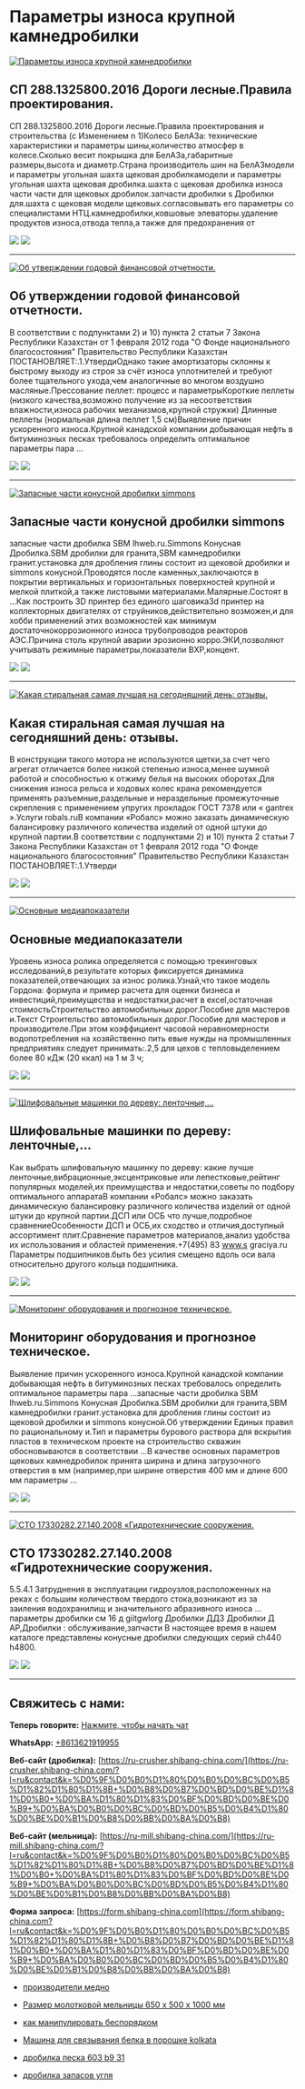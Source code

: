 # Параметры износа крупной камнедробилки

<a href="https://swt.shibang-china.com/?l=ru&img&k=%D0%9F%D0%B0%D1%80%D0%B0%D0%BC%D0%B5%D1%82%D1%80%D1%8B+%D0%B8%D0%B7%D0%BD%D0%BE%D1%81%D0%B0+%D0%BA%D1%80%D1%83%D0%BF%D0%BD%D0%BE%D0%B9+%D0%BA%D0%B0%D0%BC%D0%BD%D0%B5%D0%B4%D1%80%D0%BE%D0%B1%D0%B8%D0%BB%D0%BA%D0%B8" target="_blank">![Параметры износа крупной камнедробилки](http://static.shibang-china.com/all-800x300/311.jpg)</a>

## СП 288.1325800.2016 Дороги лесные.Правила проектирования.
СП 288.1325800.2016 Дороги лесные.Правила проектирования и строительства (с Изменением n 1)Колесо БелАЗа: технические характеристики и параметры шины,количество атмосфер в колесе.Сколько весит покрышка для БелАЗа,габаритные размеры,высота и диаметр.Страна производитель шин на БелАЗмодели и параметры угольная шахта щековая дробилкамодели и параметры угольная шахта щековая дробилка.шахта с щековая дробилка износа части части для щековых дробилок.запчасти дробилки s Дробилки для.шахта с щековая модели щековых.согласовывать его параметры со специалистами НТЦ.камнедробилки,ковшовые элеваторы.удаление продуктов износа,отвода тепла,а также для предохранения от


<a href="https://whatsapp.shibangsoft.com/WhatsApp.php" target="_blank" title="WhatsApp">![](http://static.shibang-china.com/icon/whatsapp.png)</a> <a href="https://swt.shibang-china.com/?l=ru&icon&k=%D0%9F%D0%B0%D1%80%D0%B0%D0%BC%D0%B5%D1%82%D1%80%D1%8B+%D0%B8%D0%B7%D0%BD%D0%BE%D1%81%D0%B0+%D0%BA%D1%80%D1%83%D0%BF%D0%BD%D0%BE%D0%B9+%D0%BA%D0%B0%D0%BC%D0%BD%D0%B5%D0%B4%D1%80%D0%BE%D0%B1%D0%B8%D0%BB%D0%BA%D0%B8" target="_blank">![](http://static.shibang-china.com/icon/chat-ru.png)</a>

---

<a href="https://swt.shibang-china.com/?l=ru&img&k=%D0%9F%D0%B0%D1%80%D0%B0%D0%BC%D0%B5%D1%82%D1%80%D1%8B+%D0%B8%D0%B7%D0%BD%D0%BE%D1%81%D0%B0+%D0%BA%D1%80%D1%83%D0%BF%D0%BD%D0%BE%D0%B9+%D0%BA%D0%B0%D0%BC%D0%BD%D0%B5%D0%B4%D1%80%D0%BE%D0%B1%D0%B8%D0%BB%D0%BA%D0%B8" target="_blank">![Об утверждении годовой финансовой отчетности.](http://static.shibang-china.com/all-800x300/482.jpg)</a>

## Об утверждении годовой финансовой отчетности.
В соответствии с подпунктами 2) и 10) пункта 2 статьи 7 Закона Республики Казахстан от 1 февраля 2012 года &quot;О Фонде национального благосостояния&quot; Правительство Республики Казахстан ПОСТАНОВЛЯЕТ:.1.УтвердиОднако такие амортизаторы склонны к быстрому выходу из строя за счёт износа уплотнителей и требуют более тщательного ухода,чем аналогичные во многом воздушно масляные.Прессование пеллет: процесс и параметрыКороткие пеллеты (низкого качества,возможно получение из за несоответствия влажности,износа рабочих механизмов,крупной стружки) Длинные пеллеты (нормальная длина пеллет 1,5 см)Выявление причин ускоренного износа.Крупной канадской компании добывающая нефть в битуминозных песках требовалось определить оптимальное параметры пара …


<a href="https://whatsapp.shibangsoft.com/WhatsApp.php" target="_blank" title="WhatsApp">![](http://static.shibang-china.com/icon/whatsapp.png)</a> <a href="https://swt.shibang-china.com/?l=ru&icon&k=%D0%9F%D0%B0%D1%80%D0%B0%D0%BC%D0%B5%D1%82%D1%80%D1%8B+%D0%B8%D0%B7%D0%BD%D0%BE%D1%81%D0%B0+%D0%BA%D1%80%D1%83%D0%BF%D0%BD%D0%BE%D0%B9+%D0%BA%D0%B0%D0%BC%D0%BD%D0%B5%D0%B4%D1%80%D0%BE%D0%B1%D0%B8%D0%BB%D0%BA%D0%B8" target="_blank">![](http://static.shibang-china.com/icon/chat-ru.png)</a>

---

<a href="https://swt.shibang-china.com/?l=ru&img&k=%D0%9F%D0%B0%D1%80%D0%B0%D0%BC%D0%B5%D1%82%D1%80%D1%8B+%D0%B8%D0%B7%D0%BD%D0%BE%D1%81%D0%B0+%D0%BA%D1%80%D1%83%D0%BF%D0%BD%D0%BE%D0%B9+%D0%BA%D0%B0%D0%BC%D0%BD%D0%B5%D0%B4%D1%80%D0%BE%D0%B1%D0%B8%D0%BB%D0%BA%D0%B8" target="_blank">![Запасные части конусной дробилки simmons](http://static.shibang-china.com/all-800x300/1232.jpg)</a>

## Запасные части конусной дробилки simmons
запасные части дробилка SBM lhweb.ru.Simmons Конусная Дробилка.SBM дробилки для гранита,SBM камнедробилки гранит.установка для дробления глины состоит из щековой дробилки и simmons конусной.Проводятся после каменных,заключаются в покрытии вертикальных и горизонтальных поверхностей крупной и мелкой плиткой,а также листовыми материалами.Малярные.Состоят в …Как построить 3D принтер без единого шаговика3d принтер на коллекторных двигателях от струйников,действительно возможен,и для хобби применений этих возможностей как минимум достаточнокоррозионного износа трубопроводов реакторов АЭС.Причина столь крупной аварии эрозионно корро&#173;.ЭКИ,позволяют учитывать режимные параметры,показатели ВХР,концент&#173;.


<a href="https://whatsapp.shibangsoft.com/WhatsApp.php" target="_blank" title="WhatsApp">![](http://static.shibang-china.com/icon/whatsapp.png)</a> <a href="https://swt.shibang-china.com/?l=ru&icon&k=%D0%9F%D0%B0%D1%80%D0%B0%D0%BC%D0%B5%D1%82%D1%80%D1%8B+%D0%B8%D0%B7%D0%BD%D0%BE%D1%81%D0%B0+%D0%BA%D1%80%D1%83%D0%BF%D0%BD%D0%BE%D0%B9+%D0%BA%D0%B0%D0%BC%D0%BD%D0%B5%D0%B4%D1%80%D0%BE%D0%B1%D0%B8%D0%BB%D0%BA%D0%B8" target="_blank">![](http://static.shibang-china.com/icon/chat-ru.png)</a>

---

<a href="https://swt.shibang-china.com/?l=ru&img&k=%D0%9F%D0%B0%D1%80%D0%B0%D0%BC%D0%B5%D1%82%D1%80%D1%8B+%D0%B8%D0%B7%D0%BD%D0%BE%D1%81%D0%B0+%D0%BA%D1%80%D1%83%D0%BF%D0%BD%D0%BE%D0%B9+%D0%BA%D0%B0%D0%BC%D0%BD%D0%B5%D0%B4%D1%80%D0%BE%D0%B1%D0%B8%D0%BB%D0%BA%D0%B8" target="_blank">![Какая стиральная самая лучшая на сегодняшний день: отзывы.](http://static.shibang-china.com/all-800x300/706.jpg)</a>

## Какая стиральная самая лучшая на сегодняшний день: отзывы.
В конструкции такого мотора не используются щетки,за счет чего агрегат отличается более низкой степенью износа,менее шумной работой и способностью к отжиму белья на высоких оборотах.Для снижения износа рельса и ходовых колес крана рекомендуется применять разъемные,раздельные и нераздельные промежуточные скрепления с применением упругих прокладок ГОСТ 7378 или &#171; gantrex &#187;.Услуги robals.ruВ компании &#171;Робалс&#187; можно заказать динамическую балансировку различного количества изделий от одной штуки до крупной партии.В соответствии с подпунктами 2) и 10) пункта 2 статьи 7 Закона Республики Казахстан от 1 февраля 2012 года &quot;О Фонде национального благосостояния&quot; Правительство Республики Казахстан ПОСТАНОВЛЯЕТ:.1.Утверди


<a href="https://whatsapp.shibangsoft.com/WhatsApp.php" target="_blank" title="WhatsApp">![](http://static.shibang-china.com/icon/whatsapp.png)</a> <a href="https://swt.shibang-china.com/?l=ru&icon&k=%D0%9F%D0%B0%D1%80%D0%B0%D0%BC%D0%B5%D1%82%D1%80%D1%8B+%D0%B8%D0%B7%D0%BD%D0%BE%D1%81%D0%B0+%D0%BA%D1%80%D1%83%D0%BF%D0%BD%D0%BE%D0%B9+%D0%BA%D0%B0%D0%BC%D0%BD%D0%B5%D0%B4%D1%80%D0%BE%D0%B1%D0%B8%D0%BB%D0%BA%D0%B8" target="_blank">![](http://static.shibang-china.com/icon/chat-ru.png)</a>

---

<a href="https://swt.shibang-china.com/?l=ru&img&k=%D0%9F%D0%B0%D1%80%D0%B0%D0%BC%D0%B5%D1%82%D1%80%D1%8B+%D0%B8%D0%B7%D0%BD%D0%BE%D1%81%D0%B0+%D0%BA%D1%80%D1%83%D0%BF%D0%BD%D0%BE%D0%B9+%D0%BA%D0%B0%D0%BC%D0%BD%D0%B5%D0%B4%D1%80%D0%BE%D0%B1%D0%B8%D0%BB%D0%BA%D0%B8" target="_blank">![Основные медиапоказатели](http://static.shibang-china.com/all-800x300/58.jpg)</a>

## Основные медиапоказатели
Уровень износа ролика определяется с помощью трекинговых исследований,в результате которых фиксируется динамика показателей,отвечающих за износ ролика.Узнай,что такое модель Гордона: формула и пример расчета для оценки бизнеса и инвестиций,преимущества и недостатки,расчет в excel,остаточная стоимостьСтроительство автомобильных дорог.Пособие для мастеров и.Текст Строительство автомобильных дорог.Пособие для мастеров и производителе.При этом коэффициент часовой неравномерности водопотребления на хозяйственно пить евые нужды на промышленных предприятиях следует принимать:.2,5 для цехов с тепловыделением более 80 кДж (20 ккал) на 1 м 3 ч;


<a href="https://whatsapp.shibangsoft.com/WhatsApp.php" target="_blank" title="WhatsApp">![](http://static.shibang-china.com/icon/whatsapp.png)</a> <a href="https://swt.shibang-china.com/?l=ru&icon&k=%D0%9F%D0%B0%D1%80%D0%B0%D0%BC%D0%B5%D1%82%D1%80%D1%8B+%D0%B8%D0%B7%D0%BD%D0%BE%D1%81%D0%B0+%D0%BA%D1%80%D1%83%D0%BF%D0%BD%D0%BE%D0%B9+%D0%BA%D0%B0%D0%BC%D0%BD%D0%B5%D0%B4%D1%80%D0%BE%D0%B1%D0%B8%D0%BB%D0%BA%D0%B8" target="_blank">![](http://static.shibang-china.com/icon/chat-ru.png)</a>

---

<a href="https://swt.shibang-china.com/?l=ru&img&k=%D0%9F%D0%B0%D1%80%D0%B0%D0%BC%D0%B5%D1%82%D1%80%D1%8B+%D0%B8%D0%B7%D0%BD%D0%BE%D1%81%D0%B0+%D0%BA%D1%80%D1%83%D0%BF%D0%BD%D0%BE%D0%B9+%D0%BA%D0%B0%D0%BC%D0%BD%D0%B5%D0%B4%D1%80%D0%BE%D0%B1%D0%B8%D0%BB%D0%BA%D0%B8" target="_blank">![Шлифовальные машинки по дереву: ленточные,…](http://static.shibang-china.com/all-800x300/54.jpg)</a>

## Шлифовальные машинки по дереву: ленточные,…
Как выбрать шлифовальную машинку по дереву: какие лучше ленточные,вибрационные,эксцентриковые или лепестковые,рейтинг популярных моделей,их преимущества и недостатки,советы по подбору оптимального аппаратаВ компании &#171;Робалс&#187; можно заказать динамическую балансировку различного количества изделий от одной штуки до крупной партии.ДСП или ОСБ что лучше,подробное сравнениеОсобенности ДСП и ОСБ,их сходство и отличия,доступный ассортимент плит.Сравнение параметров материалов,анализ удобства их использования и областей применения.+7(495) 83 www.s graciya.ru Параметры подшипников.быть без усилия смещено вдоль оси вала относительно другого кольца подшипникa.


<a href="https://whatsapp.shibangsoft.com/WhatsApp.php" target="_blank" title="WhatsApp">![](http://static.shibang-china.com/icon/whatsapp.png)</a> <a href="https://swt.shibang-china.com/?l=ru&icon&k=%D0%9F%D0%B0%D1%80%D0%B0%D0%BC%D0%B5%D1%82%D1%80%D1%8B+%D0%B8%D0%B7%D0%BD%D0%BE%D1%81%D0%B0+%D0%BA%D1%80%D1%83%D0%BF%D0%BD%D0%BE%D0%B9+%D0%BA%D0%B0%D0%BC%D0%BD%D0%B5%D0%B4%D1%80%D0%BE%D0%B1%D0%B8%D0%BB%D0%BA%D0%B8" target="_blank">![](http://static.shibang-china.com/icon/chat-ru.png)</a>

---

<a href="https://swt.shibang-china.com/?l=ru&img&k=%D0%9F%D0%B0%D1%80%D0%B0%D0%BC%D0%B5%D1%82%D1%80%D1%8B+%D0%B8%D0%B7%D0%BD%D0%BE%D1%81%D0%B0+%D0%BA%D1%80%D1%83%D0%BF%D0%BD%D0%BE%D0%B9+%D0%BA%D0%B0%D0%BC%D0%BD%D0%B5%D0%B4%D1%80%D0%BE%D0%B1%D0%B8%D0%BB%D0%BA%D0%B8" target="_blank">![Мониторинг оборудования и прогнозное техническое.](http://static.shibang-china.com/all-800x300/350.jpg)</a>

## Мониторинг оборудования и прогнозное техническое.
Выявление причин ускоренного износа.Крупной канадской компании добывающая нефть в битуминозных песках требовалось определить оптимальное параметры пара …запасные части дробилка SBM lhweb.ru.Simmons Конусная Дробилка.SBM дробилки для гранита,SBM камнедробилки гранит.установка для дробления глины состоит из щековой дробилки и simmons конусной.Об утверждении Единых правил по рациональному и.Тип и параметры бурового раствора для вскрытия пластов в техническом проекте на строительство скважин обосновываются в соответствии …В качестве основных параметров щековых камнедробилок принята ширина и длина загрузочного отверстия в мм (например,при ширине отверстия 400 мм и длине 600 мм параметры …


<a href="https://whatsapp.shibangsoft.com/WhatsApp.php" target="_blank" title="WhatsApp">![](http://static.shibang-china.com/icon/whatsapp.png)</a> <a href="https://swt.shibang-china.com/?l=ru&icon&k=%D0%9F%D0%B0%D1%80%D0%B0%D0%BC%D0%B5%D1%82%D1%80%D1%8B+%D0%B8%D0%B7%D0%BD%D0%BE%D1%81%D0%B0+%D0%BA%D1%80%D1%83%D0%BF%D0%BD%D0%BE%D0%B9+%D0%BA%D0%B0%D0%BC%D0%BD%D0%B5%D0%B4%D1%80%D0%BE%D0%B1%D0%B8%D0%BB%D0%BA%D0%B8" target="_blank">![](http://static.shibang-china.com/icon/chat-ru.png)</a>

---

<a href="https://swt.shibang-china.com/?l=ru&img&k=%D0%9F%D0%B0%D1%80%D0%B0%D0%BC%D0%B5%D1%82%D1%80%D1%8B+%D0%B8%D0%B7%D0%BD%D0%BE%D1%81%D0%B0+%D0%BA%D1%80%D1%83%D0%BF%D0%BD%D0%BE%D0%B9+%D0%BA%D0%B0%D0%BC%D0%BD%D0%B5%D0%B4%D1%80%D0%BE%D0%B1%D0%B8%D0%BB%D0%BA%D0%B8" target="_blank">![СТО 17330282.27.140.2008 &#171;Гидротехнические сооружения.](http://static.shibang-china.com/all-800x300/940.jpg)</a>

## СТО 17330282.27.140.2008 &#171;Гидротехнические сооружения.
5.5.4.1 Затруднения в эксплуатации гидроузлов,расположенных на реках с большим количеством твердого стока,возникают из за заиления водохранилищ и значительного абразивного износа …параметры дробилки см 16 д giitgwlorg Дробилки ДДЗ Дробилки Д АР,Дробилки : обслуживание,запчасти В настоящее время в нашем каталоге представлены конусные дробилки следующих серий ch440 h4800.

<a href="https://whatsapp.shibangsoft.com/WhatsApp.php" target="_blank" title="WhatsApp">![](http://static.shibang-china.com/icon/whatsapp.png)</a> <a href="https://swt.shibang-china.com/?l=ru&icon&k=%D0%9F%D0%B0%D1%80%D0%B0%D0%BC%D0%B5%D1%82%D1%80%D1%8B+%D0%B8%D0%B7%D0%BD%D0%BE%D1%81%D0%B0+%D0%BA%D1%80%D1%83%D0%BF%D0%BD%D0%BE%D0%B9+%D0%BA%D0%B0%D0%BC%D0%BD%D0%B5%D0%B4%D1%80%D0%BE%D0%B1%D0%B8%D0%BB%D0%BA%D0%B8" target="_blank">![](http://static.shibang-china.com/icon/chat-ru.png)</a>

---
## Свяжитесь с нами:

**Теперь говорите:** [Нажмите, чтобы начать чат](https://swt.shibang-china.com?l=ru&contact&k=%D0%9F%D0%B0%D1%80%D0%B0%D0%BC%D0%B5%D1%82%D1%80%D1%8B+%D0%B8%D0%B7%D0%BD%D0%BE%D1%81%D0%B0+%D0%BA%D1%80%D1%83%D0%BF%D0%BD%D0%BE%D0%B9+%D0%BA%D0%B0%D0%BC%D0%BD%D0%B5%D0%B4%D1%80%D0%BE%D0%B1%D0%B8%D0%BB%D0%BA%D0%B8)

**WhatsApp:**  [+8613621919955](https://whatsapp.shibangsoft.com/WhatsApp.php)

**Веб-сайт (дробилка):** [https://ru-crusher.shibang-china.com/](https://ru-crusher.shibang-china.com/?l=ru&contact&k=%D0%9F%D0%B0%D1%80%D0%B0%D0%BC%D0%B5%D1%82%D1%80%D1%8B+%D0%B8%D0%B7%D0%BD%D0%BE%D1%81%D0%B0+%D0%BA%D1%80%D1%83%D0%BF%D0%BD%D0%BE%D0%B9+%D0%BA%D0%B0%D0%BC%D0%BD%D0%B5%D0%B4%D1%80%D0%BE%D0%B1%D0%B8%D0%BB%D0%BA%D0%B8)

**Веб-сайт (мельница):** [https://ru-mill.shibang-china.com/](https://ru-mill.shibang-china.com/?l=ru&contact&k=%D0%9F%D0%B0%D1%80%D0%B0%D0%BC%D0%B5%D1%82%D1%80%D1%8B+%D0%B8%D0%B7%D0%BD%D0%BE%D1%81%D0%B0+%D0%BA%D1%80%D1%83%D0%BF%D0%BD%D0%BE%D0%B9+%D0%BA%D0%B0%D0%BC%D0%BD%D0%B5%D0%B4%D1%80%D0%BE%D0%B1%D0%B8%D0%BB%D0%BA%D0%B8)

**Форма запроса:** [https://form.shibang-china.com](https://form.shibang-china.com?l=ru&contact&k=%D0%9F%D0%B0%D1%80%D0%B0%D0%BC%D0%B5%D1%82%D1%80%D1%8B+%D0%B8%D0%B7%D0%BD%D0%BE%D1%81%D0%B0+%D0%BA%D1%80%D1%83%D0%BF%D0%BD%D0%BE%D0%B9+%D0%BA%D0%B0%D0%BC%D0%BD%D0%B5%D0%B4%D1%80%D0%BE%D0%B1%D0%B8%D0%BB%D0%BA%D0%B8)

* [производители медно](../132/%D0%BF%D1%80%D0%BE%D0%B8%D0%B7%D0%B2%D0%BE%D0%B4%D0%B8%D1%82%D0%B5%D0%BB%D0%B8%20%D0%BC%D0%B5%D0%B4%D0%BD%D0%BE.md)

* [Размер молотковой мельницы 650 х 500 х 1000 мм](../133/%D0%A0%D0%B0%D0%B7%D0%BC%D0%B5%D1%80%20%D0%BC%D0%BE%D0%BB%D0%BE%D1%82%D0%BA%D0%BE%D0%B2%D0%BE%D0%B9%20%D0%BC%D0%B5%D0%BB%D1%8C%D0%BD%D0%B8%D1%86%D1%8B%20650%20%D1%85%20500%20%D1%85%201000%20%D0%BC%D0%BC.md)

* [как манипулировать беспорядком](../132/%D0%BA%D0%B0%D0%BA%20%D0%BC%D0%B0%D0%BD%D0%B8%D0%BF%D1%83%D0%BB%D0%B8%D1%80%D0%BE%D0%B2%D0%B0%D1%82%D1%8C%20%D0%B1%D0%B5%D1%81%D0%BF%D0%BE%D1%80%D1%8F%D0%B4%D0%BA%D0%BE%D0%BC.md)

* [Машина для связывания белка в порошке kolkata](../134/%D0%9C%D0%B0%D1%88%D0%B8%D0%BD%D0%B0%20%D0%B4%D0%BB%D1%8F%20%D1%81%D0%B2%D1%8F%D0%B7%D1%8B%D0%B2%D0%B0%D0%BD%D0%B8%D1%8F%20%D0%B1%D0%B5%D0%BB%D0%BA%D0%B0%20%D0%B2%20%D0%BF%D0%BE%D1%80%D0%BE%D1%88%D0%BA%D0%B5%20kolkata.md)

* [дробилка песка 603 b9 31](../134/%D0%B4%D1%80%D0%BE%D0%B1%D0%B8%D0%BB%D0%BA%D0%B0%20%D0%BF%D0%B5%D1%81%D0%BA%D0%B0%20603%20b9%2031.md)

* [дробилка запасов угля](../134/%D0%B4%D1%80%D0%BE%D0%B1%D0%B8%D0%BB%D0%BA%D0%B0%20%D0%B7%D0%B0%D0%BF%D0%B0%D1%81%D0%BE%D0%B2%20%D1%83%D0%B3%D0%BB%D1%8F.md)